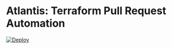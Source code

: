 # Atlantis: Terraform Pull Request Automation

[![Deploy](https://www.herokucdn.com/deploy/button.svg)](https://heroku.com/deploy)